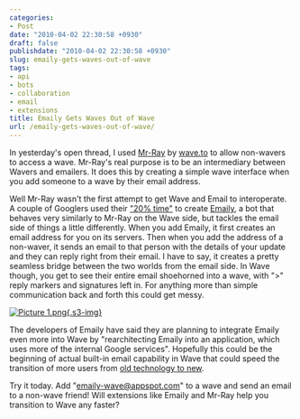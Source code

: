 ```yaml
---
categories:
- Post
date: "2010-04-02 22:30:58 +0930"
draft: false
publishdate: "2010-04-02 22:30:58 +0930"
slug: emaily-gets-waves-out-of-wave
tags:
- api
- bots
- collaboration
- email
- extensions
title: Emaily Gets Waves Out of Wave
url: /emaily-gets-waves-out-of-wave/
---
```

In yesterday's open thread, I used
[Mr-Ray](http://wave.to/projects/mr-ray) by [wave.to](http://wave.to) to
allow non-wavers to access a wave. Mr-Ray's real purpose is to be an
intermediary between Wavers and emailers. It does this by creating a
simple wave interface when you add someone to a wave by their email
address.

Well Mr-Ray wasn't the first attempt to get Wave and Email to
interoperate. A couple of Googlers used their ["20%
time"](http://en.wikipedia.org/wiki/Google#Innovation_Time_Off) to
create [Emaily](http://emaily.dlux.hu/), a bot that behaves very
similarly to Mr-Ray on the Wave side, but tackles the email side of
things a little differently. When you add Emaily, it first creates an
email address for you on its servers. Then when you add the address of a
non-waver, it sends an email to that person with the details of your
update and they can reply right from their email. I have to say, it
creates a pretty seamless bridge between the two worlds from the email
side. In Wave though, you get to see their entire email shoehorned into
a wave, with "&gt;" reply markers and signatures left in. For anything
more than simple communication back and forth this could get messy.

[![Picture
1.png](https://turbo.geekorium.com.au/images/Picture%201.png){.s3-img}](http://emaily.dlux.hu/)

The developers of Emaily have said they are planning to integrate Emaily
even more into Wave by "rearchitecting Emaily into an application, which
uses more of the internal Google services". Hopefully this could be the
beginning of actual built-in email capability in Wave that could speed
the transition of more users from [old technology to
new](//the.geekorium.com.au/why-email-needs-replacing-or-why-wave-matters/).

Try it today. Add "emaily-wave@appspot.com" to a wave and send an email
to a non-wave friend! Will extensions like Emaily and Mr-Ray help you
transition to Wave any faster?